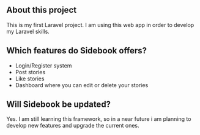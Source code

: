 <h2>About this project</h2>
<p>This is my first Laravel project. I am using this web app in order to develop my Laravel skills.</p>

<h2>Which features do Sidebook offers?</h2>
<ul>
  <li>Login/Register system</li>
  <li>Post stories</li>
  <li>Like stories</li>
  <li>Dashboard where you can edit or delete your stories</li>
</ul>

<h2>Will Sidebook be updated?</h2>
<p>Yes. I am still learning this framework, so in a near future i am planning to develop new features and upgrade the current ones.</p>
